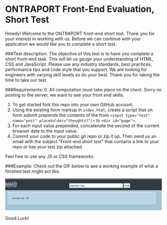 ONTRAPORT Front-End Evaluation, Short Test
=============================

Howdy! Welcome to the ONTRAPORT front-end short test. Thank you for your interest in working with us.
Before we can continue with your application we would like you to complete a short test.  


###Test description:
The objective of this test is to have you complete a short front-end task. This will let 
us gauge your understanding of HTML, CSS and JavaScript. Please use any industry standards, best practices, performance tips and 
code style that you support. We are looking for engineers with varying skill levels so do your best.
Thank you for taking the time to take our test.

###Requirements:
0. All computation must take place on the client. Sorry no posting to the server, we want to see your
   front end skills.
1. To get started fork this repo into your own GitHub account. 
2. Using the existing form markup in `index.html`, create a script that on form submit 
   prepends the contents of the from `<input type="text" name="post" placeholder="thoughts?"/>` 
   to `<div id="page">`. 
3. For each input value prepended, concatenate the second of the current browser date to 
   the input value.
4. Commit your code to your public git repo or zip it up. Then send us an email with the subject 
   "Front-end short test" that contains a link to your repo or has your test zip attached.

Feel free to use any JS or CSS frameworks.

###Example:
Check out the GIF below to see a working example of what a finished test might act like. 

![](steps.gif)

Good Luck!
